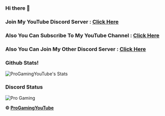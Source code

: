 ### Hi there 👋

### Join My YouTube Discord Server : [Click Here](https://dsc.gg/progamingyt)

### Also You Can Subscribe To My YouTube Channel : [Click Here](https://www.youtube.com/channel/UCyv4WTqcLaKPCXZa21BjI5g)

### Also You Can Join My Other Discord Server : [Click Here](https://dsc.gg/pro-op)


### Github Stats!

![ProGamingYouTube's Stats](https://github-readme-stats.vercel.app/api?username=ProGamingYouTube&count_private=true&show_icons=true&theme=radical)

### Discord Status

![Pro Gaming](https://discord.c99.nl/widget/theme-2/785393301896560650.png)

**© [ProGamingYouTube](https://github.com/ProGamingYouTube)**
